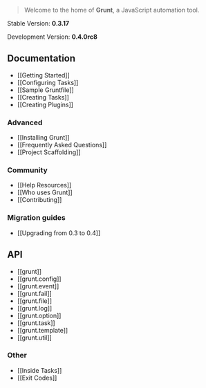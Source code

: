 > Welcome to the home of **Grunt**, a JavaScript automation tool.

Stable Version: **0.3.17**

Development Version: **0.4.0rc8**

## Documentation
* [[Getting Started]]
* [[Configuring Tasks]]
* [[Sample Gruntfile]]
* [[Creating Tasks]]
* [[Creating Plugins]]

### Advanced
* [[Installing Grunt]]
* [[Frequently Asked Questions]]
* [[Project Scaffolding]]

### Community
* [[Help Resources]]
* [[Who uses Grunt]]
* [[Contributing]]

### Migration guides
* [[Upgrading from 0.3 to 0.4]]

## API
* [[grunt]]
* [[grunt.config]]
* [[grunt.event]]
* [[grunt.fail]]
* [[grunt.file]]
* [[grunt.log]]
* [[grunt.option]]
* [[grunt.task]]
* [[grunt.template]]
* [[grunt.util]]

### Other
* [[Inside Tasks]]
* [[Exit Codes]]